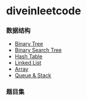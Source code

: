# diveinleetcode

### 数据结构

- [Binary Tree]()
- [Binary Search Tree]()
- [Hash Table]()
- [Linked List]()
- [Array]()
- [Queue & Stack]()

### 题目集